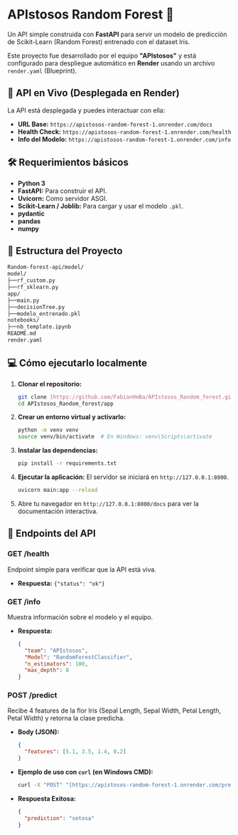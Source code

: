 # APIstosos Random Forest 🌳

Un API simple construida con **FastAPI** para servir un modelo de predicción de Scikit-Learn (Random Forest) entrenado con el dataset Iris.

Este proyecto fue desarrollado por el equipo **"APIstosos"** y está configurado para despliegue automático en **Render** usando un archivo `render.yaml` (Blueprint).

## 🚀 API en Vivo (Desplegada en Render)

La API está desplegada y puedes interactuar con ella:

* **URL Base:** `https://apistosos-random-forest-1.onrender.com/docs`
* **Health Check:** `https://apistosos-random-forest-1.onrender.com/health`
* **Info del Modelo:** `https://apistosos-random-forest-1.onrender.com/info`

## 🛠️ Requerimientos básicos

* **Python 3**
* **FastAPI:** Para construir el API.
* **Uvicorn:** Como servidor ASGI.
* **Scikit-Learn / Joblib:** Para cargar y usar el modelo `.pkl`.
* **pydantic**
* **pandas**
* **numpy**

## 📁 Estructura del Proyecto

```bash
Random-forest-api/model/
model/
├──rf_custom.py
├──rf_sklearn.py
app/
├──main.py
├──decisionTree.py
├──modelo_entrenado.pkl  
notebooks/
├──nb_template.ipynb
README.md
render.yaml
```

## 💻 Cómo ejecutarlo localmente

1.  **Clonar el repositorio:**
    ```bash
    git clone [https://github.com/FabianHeBa/APIstosos_Random_forest.git](https://github.com/FabianHeBa/APIstosos_Random_forest.git)
    cd APIstosos_Random_forest/app
    ```

2.  **Crear un entorno virtual y activarlo:**
    ```bash
    python -m venv venv
    source venv/bin/activate  # En Windows: venv\Scripts\activate
    ```

3.  **Instalar las dependencias:**
    ```bash
    pip install -r requirements.txt
    ```

4.  **Ejecutar la aplicación:**
    El servidor se iniciará en `http://127.0.0.1:8000`.
    ```bash
    uvicorn main:app --reload
    ```
5.  Abre tu navegador en `http://127.0.0.1:8000/docs` para ver la documentación interactiva.

## 🔌 Endpoints del API

### GET /health
Endpoint simple para verificar que la API está viva.
* **Respuesta:** `{"status": "ok"}`

### GET /info
Muestra información sobre el modelo y el equipo.
* **Respuesta:**
    ```json
    {
      "team": "APIstosos",
      "Model": "RandomForestClassifier",
      "n_estimators": 100,
      "max_depth": 8
    }
    ```

### POST /predict
Recibe 4 features de la flor Iris (Sepal Length, Sepal Width, Petal Length, Petal Width) y retorna la clase predicha.

* **Body (JSON):**
    ```json
    {
      "features": [5.1, 3.5, 1.4, 0.2]
    }
    ```

* **Ejemplo de uso con `curl` (en Windows CMD):**
    ```bash
    curl -X "POST" "[https://apistosos-random-forest-1.onrender.com/predict](https://apistosos-random-forest-1.onrender.com/predict)" -H "Content-Type: application/json" -d "{\"features\": [5.1, 3.5, 1.4, 0.2]}"
    ```

* **Respuesta Exitosa:**
    ```json
    {
      "prediction": "setosa"
    }
    ```
